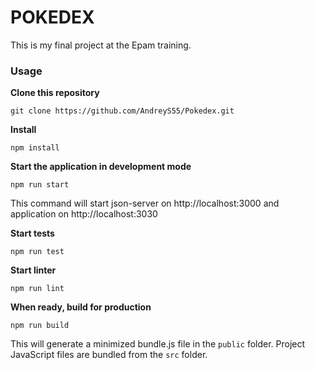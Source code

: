 POKEDEX
=====================

This is my final project at the Epam training.

### Usage
**Clone this repository**
```
git clone https://github.com/AndreyS55/Pokedex.git
```

**Install**
```
npm install
```

**Start the application in development mode**
```
npm run start
```
This command will start json-server on http://localhost:3000 and application on http://localhost:3030

**Start tests**
```
npm run test
```

**Start linter**
```
npm run lint
```

**When ready, build for production**
```
npm run build
```
This will generate a minimized bundle.js file in the `public` folder.
Project JavaScript files are bundled from the `src` folder.
